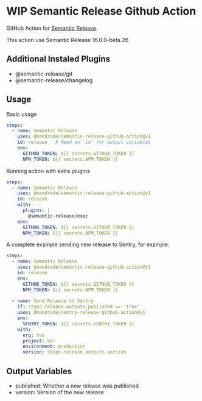 # WIP Semantic Release Github Action

GitHub Action for [Semantic Release](https://github.com/semantic-release/semantic-release). 

This action use Semantic Release 16.0.0-beta.26

## Additional Instaled Plugins

- @semantic-release/git
- @semantic-release/changelog

## Usage

Basic usage

```yaml
steps:
  - name: Semantic Release
    uses: dmandrade/semantic-release-github-action@v1
    id: release   # Need an `id` for output variables
    env:
      GITHUB_TOKEN: ${{ secrets.GITHUB_TOKEN }}
      NPM_TOKEN: ${{ secrets.NPM_TOKEN }}
```

Running action with extra plugins

```yaml
steps:
  - name: Semantic Release
    uses: dmandrade/semantic-release-github-action@v1
    id: release
    with:
      plugins: |
        @semantic-release/exec
    env:
      GITHUB_TOKEN: ${{ secrets.GITHUB_TOKEN }}
      NPM_TOKEN: ${{ secrets.NPM_TOKEN }}
```

A complete example sending new release to Sentry, for example.

```yaml
steps:
  - name: Semantic Release
    uses: dmandrade/semantic-release-github-action@v1
    id: release
    env:
      GITHUB_TOKEN: ${{ secrets.GITHUB_TOKEN }}
      NPM_TOKEN: ${{ secrets.NPM_TOKEN }}
      
  - name: Send Release to Sentry
    if: steps.release.outputs.published == 'true'
    uses: dmandrade/sentry-release-github-action@v1
    env:
      SENTRY_TOKEN: ${{ secrets.SENTRY_TOKEN }}
    with:
      org: foo
      project: bar
      environment: production
      version: steps.release.outputs.version
```

## Output Variables
- published: Whether a new release was published
- version: Version of the new release
